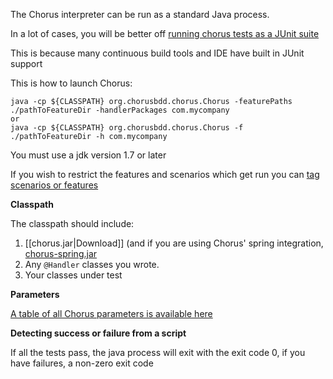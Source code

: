 The Chorus interpreter can be run as a standard Java process.

In a lot of cases, you will be better off [running chorus tests as a JUnit suite](/pages/RunningChorus/JUnitIntegration)

This is because many continuous build tools and IDE have built in JUnit support

This is how to launch Chorus:

    java -cp ${CLASSPATH} org.chorusbdd.chorus.Chorus -featurePaths ./pathToFeatureDir -handlerPackages com.mycompany
    or
    java -cp ${CLASSPATH} org.chorusbdd.chorus.Chorus -f ./pathToFeatureDir -h com.mycompany

You must use a jdk version 1.7 or later

If you wish to restrict the features and scenarios which get run you can [tag scenarios or features](/pages/RunningChorus/TaggingScenarios)

**Classpath**

The classpath should include:

1. [[chorus.jar|Download]] (and if you are using Chorus' spring integration, [chorus-spring.jar](/pages/Resources/Download)
2. Any `@Handler` classes you wrote.
3. Your classes under test

**Parameters**  

[A table of all Chorus parameters is available here](/pages/RunningChorus/InterpreterParameters)

**Detecting success or failure from a script**

If all the tests pass, the java process will exit with the exit code 0, if you have failures, a non-zero exit code
    
